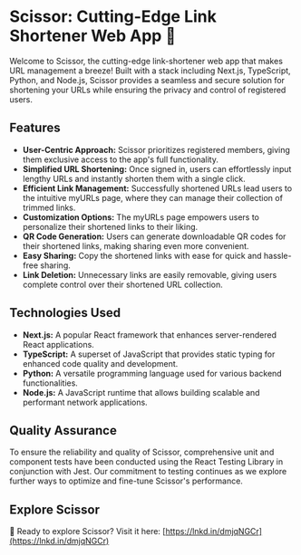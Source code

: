 # Scissor: Cutting-Edge Link Shortener Web App 🎉

Welcome to Scissor, the cutting-edge link-shortener web app that makes URL management a breeze! Built with a stack including Next.js, TypeScript, Python, and Node.js, Scissor provides a seamless and secure solution for shortening your URLs while ensuring the privacy and control of registered users.

## Features

- **User-Centric Approach:** Scissor prioritizes registered members, giving them exclusive access to the app's full functionality.
- **Simplified URL Shortening:** Once signed in, users can effortlessly input lengthy URLs and instantly shorten them with a single click.
- **Efficient Link Management:** Successfully shortened URLs lead users to the intuitive myURLs page, where they can manage their collection of trimmed links.
- **Customization Options:** The myURLs page empowers users to personalize their shortened links to their liking.
- **QR Code Generation:** Users can generate downloadable QR codes for their shortened links, making sharing even more convenient.
- **Easy Sharing:** Copy the shortened links with ease for quick and hassle-free sharing.
- **Link Deletion:** Unnecessary links are easily removable, giving users complete control over their shortened URL collection.

## Technologies Used

- **Next.js:** A popular React framework that enhances server-rendered React applications.
- **TypeScript:** A superset of JavaScript that provides static typing for enhanced code quality and development.
- **Python:** A versatile programming language used for various backend functionalities.
- **Node.js:** A JavaScript runtime that allows building scalable and performant network applications.

## Quality Assurance

To ensure the reliability and quality of Scissor, comprehensive unit and component tests have been conducted using the React Testing Library in conjunction with Jest. Our commitment to testing continues as we explore further ways to optimize and fine-tune Scissor's performance.

## Explore Scissor

🔗 Ready to explore Scissor? Visit it here: [https://lnkd.in/dmjqNGCr](https://lnkd.in/dmjqNGCr)
